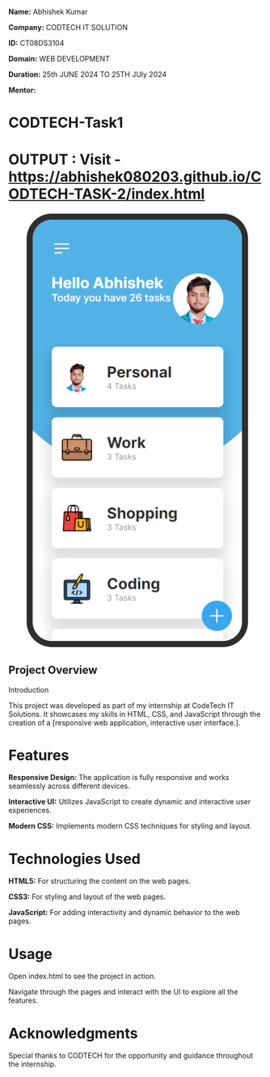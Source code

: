 **Name:** Abhishek Kumar  

**Company:** CODTECH IT SOLUTION  

**ID:** CT08DS3104 

**Domain:** WEB DEVELOPMENT 

**Duration:** 25th JUNE 2024 TO 25TH JUly 2024

**Mentor:** 

# CODTECH-Task1
# OUTPUT :  **Visit -** https://abhishek080203.github.io/CODTECH-TASK-2/index.html

![ss](ss.png)
## Project Overview ##
Introduction

This project was developed as part of my internship at CodeTech IT Solutions. It showcases my skills in HTML, CSS, and JavaScript through the creation of a [responsive web application, interactive user interface.].

# Features
**Responsive Design:** The application is fully responsive and works seamlessly across different devices.

**Interactive UI:** Utilizes JavaScript to create dynamic and interactive user experiences.

**Modern CSS:** Implements modern CSS techniques for styling and layout.

# Technologies Used
**HTML5:** For structuring the content on the web pages.

**CSS3:** For styling and layout of the web pages.

**JavaScript:** For adding interactivity and dynamic behavior to the web pages.


# Usage
Open index.html to see the project in action.

Navigate through the pages and interact with the UI to explore all the features.
# Acknowledgments

Special thanks to CODTECH for the opportunity and guidance throughout the internship.
